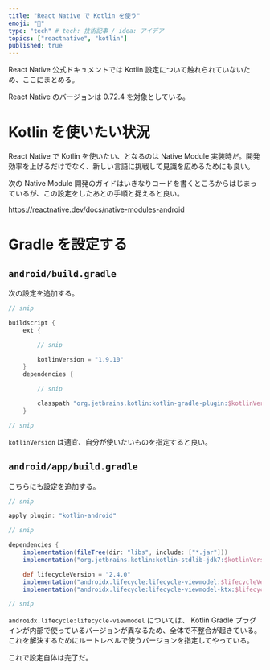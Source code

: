 ```yaml
---
title: "React Native で Kotlin を使う"
emoji: "🍔"
type: "tech" # tech: 技術記事 / idea: アイデア
topics: ["reactnative", "kotlin"]
published: true
---
```


React Native 公式ドキュメントでは Kotlin 設定について触れられていないため、ここにまとめる。

React Native のバージョンは 0.72.4 を対象としている。

# Kotlin を使いたい状況

React Native で Kotlin を使いたい、となるのは Native Module 実装時だ。開発効率を上げるだけでなく、新しい言語に挑戦して見識を広めるためにも良い。

次の Native Module 開発のガイドはいきなりコードを書くところからはじまっているが、この設定をしたあとの手順と捉えると良い。

https://reactnative.dev/docs/native-modules-android

# Gradle を設定する

## `android/build.gradle`

次の設定を追加する。

```groovy:android/build.gradle
// snip

buildscript {
    ext {

        // snip

        kotlinVersion = "1.9.10"
    }
    dependencies {

        // snip

        classpath "org.jetbrains.kotlin:kotlin-gradle-plugin:$kotlinVersion"
    }

// snip
```

`kotlinVersion` は適宜、自分が使いたいものを指定すると良い。

## `android/app/build.gradle`

こちらにも設定を追加する。

```groovy:android/app/build.gradle
// snip

apply plugin: "kotlin-android"

// snip

dependencies {
    implementation(fileTree(dir: "libs", include: ["*.jar"]))
    implementation("org.jetbrains.kotlin:kotlin-stdlib-jdk7:$kotlinVersion")

    def lifecycleVersion = "2.4.0"
    implementation("androidx.lifecycle:lifecycle-viewmodel:$lifecycleVersion")
    implementation("androidx.lifecycle:lifecycle-viewmodel-ktx:$lifecycleVersion")

// snip
```

`androidx.lifecycle:lifecycle-viewmodel` については、 Kotlin Gradle プラグインが内部で使っているバージョンが異なるため、全体で不整合が起きている。これを解決するためにルートレベルで使うバージョンを指定してやっている。

これで設定自体は完了だ。

